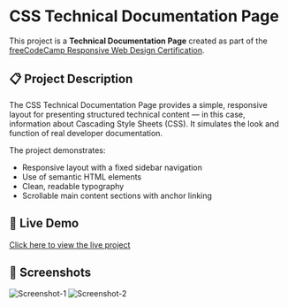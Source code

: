 # CSS Technical Documentation Page

This project is a **Technical Documentation Page** created as part of the [freeCodeCamp Responsive Web Design Certification](https://www.freecodecamp.org/learn/2022/responsive-web-design/).

## 📋 Project Description

The CSS Technical Documentation Page provides a simple, responsive layout for presenting structured technical content — in this case, information about Cascading Style Sheets (CSS). It simulates the look and function of real developer documentation.

The project demonstrates:
- Responsive layout with a fixed sidebar navigation
- Use of semantic HTML elements
- Clean, readable typography
- Scrollable main content sections with anchor linking

## 🚀 Live Demo

[Click here to view the live project](https://moagi-t.github.io/technical-documentation/)  

## 📸 Screenshots

![Screenshot-1](css-doc-1.png)
![Screenshot-2](css-doc-2.png)